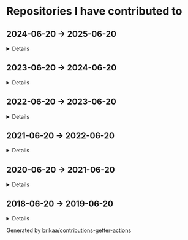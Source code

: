 # Repositories I have contributed to

## 2024-06-20 -> 2025-06-20

<details>

### ⭐ [engineer-man/piston](https://github.com/engineer-man/piston) - [11 commits](https://github.com/engineer-man/piston/commits?author=Brikaa&since=2024-06-20&until=2025-06-21) - JavaScript
A high performance general purpose code execution engine.

### [azzamsa/bilal](https://github.com/azzamsa/bilal) - [1 commit](https://github.com/azzamsa/bilal/commits?author=Brikaa&since=2024-06-20&until=2025-06-21) - Rust
A CLI salah time written in Rust

### [excalidraw-smart-presentation/excalidraw-smart-presentation.github.io](https://github.com/excalidraw-smart-presentation/excalidraw-smart-presentation.github.io) - [135 commits](https://github.com/excalidraw-smart-presentation/excalidraw-smart-presentation.github.io/commits?author=Brikaa&since=2024-06-20&until=2025-06-21) - TypeScript
Excalidraw fork that helps in making presentations with smart animations

### [envicutor/envicutor](https://github.com/envicutor/envicutor) - [41 commits](https://github.com/envicutor/envicutor/commits?author=Brikaa&since=2024-06-20&until=2025-06-21) - Rust
Source code for the Envicutor code execution system.

### [envicutor/documentation](https://github.com/envicutor/documentation) - [35 commits](https://github.com/envicutor/documentation/commits?author=Brikaa&since=2024-06-20&until=2025-06-21) - TeX
Envicutor code execution system documentation

### [envicutor/drafts](https://github.com/envicutor/drafts) - [13 commits](https://github.com/envicutor/drafts/commits?author=Brikaa&since=2024-06-20&until=2025-06-21) - Dockerfile
Issues and drafts for Envicutor

### [Brikaa/dotfiles](https://github.com/Brikaa/dotfiles) - [10 commits](https://github.com/Brikaa/dotfiles/commits?author=Brikaa&since=2024-06-20&until=2025-06-21) - Shell
My dotfiles

### [Brikaa/brikaa.github.io](https://github.com/Brikaa/brikaa.github.io) - [1 commit](https://github.com/Brikaa/brikaa.github.io/commits?author=Brikaa&since=2024-06-20&until=2025-06-21) - HTML
Omar Brikaa's personal website.

### [Brikaa/chrome-images-blur-extension](https://github.com/Brikaa/chrome-images-blur-extension) - [10 commits](https://github.com/Brikaa/chrome-images-blur-extension/commits?author=Brikaa&since=2024-06-20&until=2025-06-21) - JavaScript
A chrome extension that blurs all images.

### [envicutor/docs-builder](https://github.com/envicutor/docs-builder) - [4 commits](https://github.com/envicutor/docs-builder/commits?author=Brikaa&since=2024-06-20&until=2025-06-21) - Makefile
Utilities to build the docs

### [envicutor/assets](https://github.com/envicutor/assets) - [1 commit](https://github.com/envicutor/assets/commits?author=Brikaa&since=2024-06-20&until=2025-06-21) - no primary language
no description

</details>

## 2023-06-20 -> 2024-06-20

<details>

### ⭐ [antonkomarev/github-profile-views-counter](https://github.com/antonkomarev/github-profile-views-counter) - [2 commits](https://github.com/antonkomarev/github-profile-views-counter/commits?author=Brikaa&since=2023-06-20&until=2024-06-21) - PHP
It counts how many times your GitHub profile has been viewed. Free cloud micro-service.

### ⭐ [engineer-man/piston](https://github.com/engineer-man/piston) - [6 commits](https://github.com/engineer-man/piston/commits?author=Brikaa&since=2023-06-20&until=2024-06-21) - JavaScript
A high performance general purpose code execution engine.

### [envicutor/envicutor](https://github.com/envicutor/envicutor) - [70 commits](https://github.com/envicutor/envicutor/commits?author=Brikaa&since=2023-06-20&until=2024-06-21) - Rust
Source code for the Envicutor code execution system.

### [Brikaa/gpa-calculator](https://github.com/Brikaa/gpa-calculator) - [1 commit](https://github.com/Brikaa/gpa-calculator/commits?author=Brikaa&since=2023-06-20&until=2024-06-21) - JavaScript
Calculate your expected GPA on http://newecom.fci.cu.edu.eg/

### [envicutor/drafts](https://github.com/envicutor/drafts) - [120 commits](https://github.com/envicutor/drafts/commits?author=Brikaa&since=2023-06-20&until=2024-06-21) - Dockerfile
Issues and drafts for Envicutor

### [zeitwlamoon/zeitwlamoon.github.io](https://github.com/zeitwlamoon/zeitwlamoon.github.io) - [77 commits](https://github.com/zeitwlamoon/zeitwlamoon.github.io/commits?author=Brikaa&since=2023-06-20&until=2024-06-21) - HTML
Discover Egypt through the eyes of Zeit W Lamoon, the Dubai-based destination to a culinary taste sensation. Established in 2021, Zeit W Lamoon means ‘Oil and lemon,’ which form an authentic Egyptian mixture to spice up the “Fava Beans” dish, also known as “Foul Medammes,” the primary element of Egyptian street food.

### [Brikaa/dotfiles](https://github.com/Brikaa/dotfiles) - [36 commits](https://github.com/Brikaa/dotfiles/commits?author=Brikaa&since=2023-06-20&until=2024-06-21) - Shell
My dotfiles

### [Brikaa/piston-test-tools](https://github.com/Brikaa/piston-test-tools) - [5 commits](https://github.com/Brikaa/piston-test-tools/commits?author=Brikaa&since=2023-06-20&until=2024-06-21) - Python
no description

### [Brikaa/newecom-monitor](https://github.com/Brikaa/newecom-monitor) - [3 commits](https://github.com/Brikaa/newecom-monitor/commits?author=Brikaa&since=2023-06-20&until=2024-06-21) - Python
Monitor the registration status in http://newecom.fci-cu.edu.eg/

### [Brikaa/problem-solving](https://github.com/Brikaa/problem-solving) - [132 commits](https://github.com/Brikaa/problem-solving/commits?author=Brikaa&since=2023-06-20&until=2024-06-21) - C++
Problems solved in the problem solving course

### [Brikaa/contributions-getter-actions](https://github.com/Brikaa/contributions-getter-actions) - [108 commits](https://github.com/Brikaa/contributions-getter-actions/commits?author=Brikaa&since=2023-06-20&until=2024-06-21) - TypeScript
A highly configurable GitHub Action can be used to update your profile's README with the repositories you have committed in

### [Brikaa/distributed-systems-assignment-2](https://github.com/Brikaa/distributed-systems-assignment-2) - [93 commits](https://github.com/Brikaa/distributed-systems-assignment-2/commits?author=Brikaa&since=2023-06-20&until=2024-06-21) - Java
Usage of Java EE to implement an elearning system with a microservices architecture

### [Brikaa/tools-3-project](https://github.com/Brikaa/tools-3-project) - [87 commits](https://github.com/Brikaa/tools-3-project/commits?author=Brikaa&since=2023-06-20&until=2024-06-21) - Go
no description

### [Brikaa/security-assignment-2](https://github.com/Brikaa/security-assignment-2) - [68 commits](https://github.com/Brikaa/security-assignment-2/commits?author=Brikaa&since=2023-06-20&until=2024-06-21) - Java
Penetration testing, fixing vulnerabilities

### [Brikaa/distributed-systems-assignment-1](https://github.com/Brikaa/distributed-systems-assignment-1) - [45 commits](https://github.com/Brikaa/distributed-systems-assignment-1/commits?author=Brikaa&since=2023-06-20&until=2024-06-21) - Java
Socket programming to create a book borrowing application

### [Brikaa/web-engineering-project](https://github.com/Brikaa/web-engineering-project) - [41 commits](https://github.com/Brikaa/web-engineering-project/commits?author=Brikaa&since=2023-06-20&until=2024-06-21) - PHP
no description

### [Brikaa/security-assignment-1](https://github.com/Brikaa/security-assignment-1) - [29 commits](https://github.com/Brikaa/security-assignment-1/commits?author=Brikaa&since=2023-06-20&until=2024-06-21) - JavaScript
DES, RSA, penetration testing, security improvements to an open-source website

### [Brikaa/ml-assignment-3](https://github.com/Brikaa/ml-assignment-3) - [27 commits](https://github.com/Brikaa/ml-assignment-3/commits?author=Brikaa&since=2023-06-20&until=2024-06-21) - Python
SVM using scikit-learn, MLP and CNN using Keras

### [Brikaa/contributions-getter](https://github.com/Brikaa/contributions-getter) - [24 commits](https://github.com/Brikaa/contributions-getter/commits?author=Brikaa&since=2023-06-20&until=2024-06-21) - TypeScript
A JavaScript/TypeScript library that gets all of the repositories a user has contributed to since their account's creation

### [Brikaa/soft-computing-assignment-4](https://github.com/Brikaa/soft-computing-assignment-4) - [21 commits](https://github.com/Brikaa/soft-computing-assignment-4/commits?author=Brikaa&since=2023-06-20&until=2024-06-21) - Rust
A neural network with configurable number of layers and activation functions

### [Brikaa/soft-computing-assignment-3](https://github.com/Brikaa/soft-computing-assignment-3) - [21 commits](https://github.com/Brikaa/soft-computing-assignment-3/commits?author=Brikaa&since=2023-06-20&until=2024-06-21) - Rust
A fuzzy control system

### [Brikaa/theory-assignment-2](https://github.com/Brikaa/theory-assignment-2) - [20 commits](https://github.com/Brikaa/theory-assignment-2/commits?author=Brikaa&since=2023-06-20&until=2024-06-21) - Java
NFA, DFA

### [envicutor/docs-workflows](https://github.com/envicutor/docs-workflows) - [18 commits](https://github.com/envicutor/docs-workflows/commits?author=Brikaa&since=2023-06-20&until=2024-06-21) - no primary language
Common GitHub workflows that are used in building and deploying the docs

### [Brikaa/soft-computing-assignment-2](https://github.com/Brikaa/soft-computing-assignment-2) - [18 commits](https://github.com/Brikaa/soft-computing-assignment-2/commits?author=Brikaa&since=2023-06-20&until=2024-06-21) - Rust
Genetic algorithm for curve fitting

### [Brikaa/ml-assignment-1](https://github.com/Brikaa/ml-assignment-1) - [17 commits](https://github.com/Brikaa/ml-assignment-1/commits?author=Brikaa&since=2023-06-20&until=2024-06-21) - HTML
Linear regression using scikit-learn, logistic regression from scratch

### [envicutor/docs-builder](https://github.com/envicutor/docs-builder) - [16 commits](https://github.com/envicutor/docs-builder/commits?author=Brikaa&since=2023-06-20&until=2024-06-21) - Makefile
Utilities to build the docs

### [Brikaa/security-des-task](https://github.com/Brikaa/security-des-task) - [10 commits](https://github.com/Brikaa/security-des-task/commits?author=Brikaa&since=2023-06-20&until=2024-06-21) - Rust
no description

### [Brikaa/ml-assignment-2](https://github.com/Brikaa/ml-assignment-2) - [5 commits](https://github.com/Brikaa/ml-assignment-2/commits?author=Brikaa&since=2023-06-20&until=2024-06-21) - Python
Decision trees using scikit-learn, KNN from scratch

### [Brikaa/Brikaa](https://github.com/Brikaa/Brikaa) - [4 commits](https://github.com/Brikaa/Brikaa/commits?author=Brikaa&since=2023-06-20&until=2024-06-21) - no primary language
no description

### [Brikaa/web-engineering-presentation](https://github.com/Brikaa/web-engineering-presentation) - [4 commits](https://github.com/Brikaa/web-engineering-presentation/commits?author=Brikaa&since=2023-06-20&until=2024-06-21) - TypeScript
no description

### [Brikaa/cloud-task-3](https://github.com/Brikaa/cloud-task-3) - [2 commits](https://github.com/Brikaa/cloud-task-3/commits?author=Brikaa&since=2023-06-20&until=2024-06-21) - Shell
no description

### [Brikaa/theory-task-2](https://github.com/Brikaa/theory-task-2) - [1 commit](https://github.com/Brikaa/theory-task-2/commits?author=Brikaa&since=2023-06-20&until=2024-06-21) - no primary language
no description

### [cs-math/gpa-calc](https://github.com/cs-math/gpa-calc) - [1 commit](https://github.com/cs-math/gpa-calc/commits?author=Brikaa&since=2023-06-20&until=2024-06-21) - Python
Calculate your expected GPA on newecom.fci.cu.edu.eg

### [Brikaa/remote-presentation-control](https://github.com/Brikaa/remote-presentation-control) - [1 commit](https://github.com/Brikaa/remote-presentation-control/commits?author=Brikaa&since=2023-06-20&until=2024-06-21) - HTML
Simple tool to simulate left and right arrow keys remotely

### [Brikaa/security-rsa-task](https://github.com/Brikaa/security-rsa-task) - [1 commit](https://github.com/Brikaa/security-rsa-task/commits?author=Brikaa&since=2023-06-20&until=2024-06-21) - C++
no description

### [Brikaa/theory-task-1](https://github.com/Brikaa/theory-task-1) - [1 commit](https://github.com/Brikaa/theory-task-1/commits?author=Brikaa&since=2023-06-20&until=2024-06-21) - Java
no description

</details>

## 2022-06-20 -> 2023-06-20

<details>

### ⭐ [microsoft/vscode](https://github.com/microsoft/vscode) - [1 commit](https://github.com/microsoft/vscode/commits?author=Brikaa&since=2022-06-20&until=2023-06-21) - TypeScript
Visual Studio Code

### ⭐ [excalidraw/excalidraw](https://github.com/excalidraw/excalidraw) - [1 commit](https://github.com/excalidraw/excalidraw/commits?author=Brikaa&since=2022-06-20&until=2023-06-21) - TypeScript
Virtual whiteboard for sketching hand-drawn like diagrams

### ⭐ [engineer-man/piston](https://github.com/engineer-man/piston) - [5 commits](https://github.com/engineer-man/piston/commits?author=Brikaa&since=2022-06-20&until=2023-06-21) - JavaScript
A high performance general purpose code execution engine.

### [engineer-man/emkc](https://github.com/engineer-man/emkc) - [46 commits](https://github.com/engineer-man/emkc/commits?author=Brikaa&since=2022-06-20&until=2023-06-21) - JavaScript
Engineer Man Knowledge Center

### [excalidraw-smart-presentation/excalidraw-smart-presentation.github.io](https://github.com/excalidraw-smart-presentation/excalidraw-smart-presentation.github.io) - [1 commit](https://github.com/excalidraw-smart-presentation/excalidraw-smart-presentation.github.io/commits?author=Brikaa&since=2022-06-20&until=2023-06-21) - TypeScript
Excalidraw fork that helps in making presentations with smart animations

### [cs-math/cs-math.github.io](https://github.com/cs-math/cs-math.github.io) - [1 commit](https://github.com/cs-math/cs-math.github.io/commits?author=Brikaa&since=2022-06-20&until=2023-06-21) - JavaScript
Code for /dev/null team in Cairo University CS-Math Society

### [sda-assignment/sda-assignment](https://github.com/sda-assignment/sda-assignment) - [168 commits](https://github.com/sda-assignment/sda-assignment/commits?author=Brikaa&since=2022-06-20&until=2023-06-21) - Java
Usage of principles learnt in the Software Design and Architecture course to create an abstract e-payment system

### [Brikaa/dotfiles](https://github.com/Brikaa/dotfiles) - [48 commits](https://github.com/Brikaa/dotfiles/commits?author=Brikaa&since=2022-06-20&until=2023-06-21) - Shell
My dotfiles

### [Brikaa/os-semaphore-assignment](https://github.com/Brikaa/os-semaphore-assignment) - [43 commits](https://github.com/Brikaa/os-semaphore-assignment/commits?author=Brikaa&since=2022-06-20&until=2023-06-21) - Java
Producer-consumer problem

### [Ali-Esmat/SW-Tools-Project](https://github.com/Ali-Esmat/SW-Tools-Project) - [39 commits](https://github.com/Ali-Esmat/SW-Tools-Project/commits?author=Brikaa&since=2022-06-20&until=2023-06-21) - Java
no description

### [fci-ai-project/ai-project](https://github.com/fci-ai-project/ai-project) - [19 commits](https://github.com/fci-ai-project/ai-project/commits?author=Brikaa&since=2022-06-20&until=2023-06-21) - Prolog
Single-player Connect-N game using configurable Minimax and Alpha-Beta pruning algorithms

### [Brikaa/newecom-monitor](https://github.com/Brikaa/newecom-monitor) - [18 commits](https://github.com/Brikaa/newecom-monitor/commits?author=Brikaa&since=2022-06-20&until=2023-06-21) - Python
Monitor the registration status in http://newecom.fci-cu.edu.eg/

### [Brikaa/sw-tools-lab-task](https://github.com/Brikaa/sw-tools-lab-task) - [14 commits](https://github.com/Brikaa/sw-tools-lab-task/commits?author=Brikaa&since=2022-06-20&until=2023-06-21) - Java
Setting up JBoss EAP 7.1, example REST API

### [Brikaa/piston-test-tools](https://github.com/Brikaa/piston-test-tools) - [9 commits](https://github.com/Brikaa/piston-test-tools/commits?author=Brikaa&since=2022-06-20&until=2023-06-21) - Python
no description

### [Brikaa/faster-blackboard](https://github.com/Brikaa/faster-blackboard) - [9 commits](https://github.com/Brikaa/faster-blackboard/commits?author=Brikaa&since=2022-06-20&until=2023-06-21) - JavaScript
A chrome extension that skips the intermediate page that BlackBoard opens before showing a PDF

### [Brikaa/algo-assignment-3](https://github.com/Brikaa/algo-assignment-3) - [9 commits](https://github.com/Brikaa/algo-assignment-3/commits?author=Brikaa&since=2022-06-20&until=2023-06-21) - C++
Dynamic programming and greedy algorithms problems

### [Brikaa/ai-assignment-2](https://github.com/Brikaa/ai-assignment-2) - [50 commits](https://github.com/Brikaa/ai-assignment-2/commits?author=Brikaa&since=2022-06-20&until=2023-06-21) - Prolog
Usage of BFS or A* algorithm to solve a dominoes and bombs puzzle (AI Assignment)

### [Brikaa/testing-assignment-1](https://github.com/Brikaa/testing-assignment-1) - [34 commits](https://github.com/Brikaa/testing-assignment-1/commits?author=Brikaa&since=2022-06-20&until=2023-06-21) - HTML
JUnit, graph coverage

### [Brikaa/ai-assignment-1](https://github.com/Brikaa/ai-assignment-1) - [32 commits](https://github.com/Brikaa/ai-assignment-1/commits?author=Brikaa&since=2022-06-20&until=2023-06-21) - Prolog
Prolog basics

### [seam-project/seam-project](https://github.com/seam-project/seam-project) - [29 commits](https://github.com/seam-project/seam-project/commits?author=Brikaa&since=2022-06-20&until=2023-06-21) - no primary language
no description

### [Brikaa/cpl-js-research](https://github.com/Brikaa/cpl-js-research) - [22 commits](https://github.com/Brikaa/cpl-js-research/commits?author=Brikaa&since=2022-06-20&until=2023-06-21) - TeX
Evaluation of different JavaScript language design characteristics (Concepts of Programming Languages assignment)

### [fishing-calendar/fishing-calendar.github.io](https://github.com/fishing-calendar/fishing-calendar.github.io) - [10 commits](https://github.com/fishing-calendar/fishing-calendar.github.io/commits?author=Brikaa&since=2022-06-20&until=2023-06-21) - JavaScript
Shows the spring and neap tide days

### [Brikaa/testing-assignment-2](https://github.com/Brikaa/testing-assignment-2) - [10 commits](https://github.com/Brikaa/testing-assignment-2/commits?author=Brikaa&since=2022-06-20&until=2023-06-21) - RobotFramework
Usage of Robot Framework with Selenium to test the UI of a website (SW Testing assignment)

### [seam-project/unitime-docker](https://github.com/seam-project/unitime-docker) - [9 commits](https://github.com/seam-project/unitime-docker/commits?author=Brikaa&since=2022-06-20&until=2023-06-21) - Shell
no description

### [Brikaa/seam-quality-attributes](https://github.com/Brikaa/seam-quality-attributes) - [7 commits](https://github.com/Brikaa/seam-quality-attributes/commits?author=Brikaa&since=2022-06-20&until=2023-06-21) - TeX
A report about different quality attributes and metrics of measuring them (SW maintenance assignment)

### [Brikaa/cpl-js-generic-research](https://github.com/Brikaa/cpl-js-generic-research) - [7 commits](https://github.com/Brikaa/cpl-js-generic-research/commits?author=Brikaa&since=2022-06-20&until=2023-06-21) - C++
A report about generic programming in JavaScript (Concepts of Programming Languages assignment)

### [fci-ai-project/fci-ai-project.github.io](https://github.com/fci-ai-project/fci-ai-project.github.io) - [4 commits](https://github.com/fci-ai-project/fci-ai-project.github.io/commits?author=Brikaa&since=2022-06-20&until=2023-06-21) - TeX
no description

### [Brikaa/maintenance-models-assignment](https://github.com/Brikaa/maintenance-models-assignment) - [4 commits](https://github.com/Brikaa/maintenance-models-assignment/commits?author=Brikaa&since=2022-06-20&until=2023-06-21) - TeX
A report about why we study SW maintenance and the quick-fix maintenance model

### [seam-project/sonarqube-compose](https://github.com/seam-project/sonarqube-compose) - [1 commit](https://github.com/seam-project/sonarqube-compose/commits?author=Brikaa&since=2022-06-20&until=2023-06-21) - no primary language
no description

</details>

## 2021-06-20 -> 2022-06-20

<details>

### ⭐ [engineer-man/piston](https://github.com/engineer-man/piston) - [48 commits](https://github.com/engineer-man/piston/commits?author=Brikaa&since=2021-06-20&until=2022-06-21) - JavaScript
A high performance general purpose code execution engine.

### [microsoft/vscode-wiki](https://github.com/microsoft/vscode-wiki) - [2 commits](https://github.com/microsoft/vscode-wiki/commits?author=Brikaa&since=2021-06-20&until=2022-06-21) - no primary language
A repository to make changes to the vscode Wiki on GitHub

### [engineer-man/piston-bot](https://github.com/engineer-man/piston-bot) - [3 commits](https://github.com/engineer-man/piston-bot/commits?author=Brikaa&since=2021-06-20&until=2022-06-21) - Python
I Run Code bot on Discord

### [engineer-man/emkc](https://github.com/engineer-man/emkc) - [32 commits](https://github.com/engineer-man/emkc/commits?author=Brikaa&since=2021-06-20&until=2022-06-21) - JavaScript
Engineer Man Knowledge Center

### [cs-math/cs-math.github.io](https://github.com/cs-math/cs-math.github.io) - [135 commits](https://github.com/cs-math/cs-math.github.io/commits?author=Brikaa&since=2021-06-20&until=2022-06-21) - JavaScript
Code for /dev/null team in Cairo University CS-Math Society

### [Brikaa/gpa-calculator](https://github.com/Brikaa/gpa-calculator) - [7 commits](https://github.com/Brikaa/gpa-calculator/commits?author=Brikaa&since=2021-06-20&until=2022-06-21) - JavaScript
Calculate your expected GPA on http://newecom.fci.cu.edu.eg/

### [Brikaa/solid-geometry-tools](https://github.com/Brikaa/solid-geometry-tools) - [14 commits](https://github.com/Brikaa/solid-geometry-tools/commits?author=Brikaa&since=2021-06-20&until=2022-06-21) - JavaScript
Solid Geometry Tools

### [Brikaa/syntax-warriors](https://github.com/Brikaa/syntax-warriors) - [99 commits](https://github.com/Brikaa/syntax-warriors/commits?author=Brikaa&since=2021-06-20&until=2022-06-21) - JavaScript
no description

### [Brikaa/dotfiles](https://github.com/Brikaa/dotfiles) - [67 commits](https://github.com/Brikaa/dotfiles/commits?author=Brikaa&since=2021-06-20&until=2022-06-21) - Shell
My dotfiles

### [zeitwlamoon/zeitwlamoon.github.io](https://github.com/zeitwlamoon/zeitwlamoon.github.io) - [53 commits](https://github.com/zeitwlamoon/zeitwlamoon.github.io/commits?author=Brikaa&since=2021-06-20&until=2022-06-21) - HTML
Discover Egypt through the eyes of Zeit W Lamoon, the Dubai-based destination to a culinary taste sensation. Established in 2021, Zeit W Lamoon means ‘Oil and lemon,’ which form an authentic Egyptian mixture to spice up the “Fava Beans” dish, also known as “Foul Medammes,” the primary element of Egyptian street food.

### [Brikaa/gram-schmidt-calculator](https://github.com/Brikaa/gram-schmidt-calculator) - [5 commits](https://github.com/Brikaa/gram-schmidt-calculator/commits?author=Brikaa&since=2021-06-20&until=2022-06-21) - JavaScript
no description

### [Brikaa/piston-test-tools](https://github.com/Brikaa/piston-test-tools) - [4 commits](https://github.com/Brikaa/piston-test-tools/commits?author=Brikaa&since=2021-06-20&until=2022-06-21) - Python
no description

### [Brikaa/parking-system-procedural](https://github.com/Brikaa/parking-system-procedural) - [3 commits](https://github.com/Brikaa/parking-system-procedural/commits?author=Brikaa&since=2021-06-20&until=2022-06-21) - Python
no description

### [AbsoluteZero000/Typing_thingy](https://github.com/AbsoluteZero000/Typing_thingy) - [2 commits](https://github.com/AbsoluteZero000/Typing_thingy/commits?author=Brikaa&since=2021-06-20&until=2022-06-21) - JavaScript
typeracer clone thingy

### [Brikaa/brikaa.github.io](https://github.com/Brikaa/brikaa.github.io) - [2 commits](https://github.com/Brikaa/brikaa.github.io/commits?author=Brikaa&since=2021-06-20&until=2022-06-21) - HTML
Omar Brikaa's personal website.

### [technomuscles/technomuscles](https://github.com/technomuscles/technomuscles) - [9 commits](https://github.com/technomuscles/technomuscles/commits?author=Brikaa&since=2021-06-20&until=2022-06-21) - no primary language
TechnoMuscles repository (a repository to practice JIRA integration with projects) (Software Process and Quality Management course)

### [cs-math/gpa-calc](https://github.com/cs-math/gpa-calc) - [7 commits](https://github.com/cs-math/gpa-calc/commits?author=Brikaa&since=2021-06-20&until=2022-06-21) - Python
Calculate your expected GPA on newecom.fci.cu.edu.eg

</details>

## 2020-06-20 -> 2021-06-20

<details>

### ⭐ [PyGithub/PyGithub](https://github.com/PyGithub/PyGithub) - [2 commits](https://github.com/PyGithub/PyGithub/commits?author=Brikaa&since=2020-06-20&until=2021-06-21) - Python
Typed interactions with the GitHub API v3

### [engineer-man/emkc](https://github.com/engineer-man/emkc) - [48 commits](https://github.com/engineer-man/emkc/commits?author=Brikaa&since=2020-06-20&until=2021-06-21) - JavaScript
Engineer Man Knowledge Center

### [Open-Source-Project-Collaboration/board-game-playing-ai](https://github.com/Open-Source-Project-Collaboration/board-game-playing-ai) - [35 commits](https://github.com/Open-Source-Project-Collaboration/board-game-playing-ai/commits?author=Brikaa&since=2020-06-20&until=2021-06-21) - Python
Chess AI using Neural Network and Min/Max algorithm and tree pruning

### [projectunic0rn/pub-workspace](https://github.com/projectunic0rn/pub-workspace) - [2 commits](https://github.com/projectunic0rn/pub-workspace/commits?author=Brikaa&since=2020-06-20&until=2021-06-21) - Python
pub workspace apps

### [Open-Source-Project-Collaboration/osc-bot](https://github.com/Open-Source-Project-Collaboration/osc-bot) - [222 commits](https://github.com/Open-Source-Project-Collaboration/osc-bot/commits?author=Brikaa&since=2020-06-20&until=2021-06-21) - Python
A discord bot that automates the process of voting on and creating projects and GitHub teams.

### [Open-Source-Project-Collaboration/blockchain-distributed-streaming-api](https://github.com/Open-Source-Project-Collaboration/blockchain-distributed-streaming-api) - [1 commit](https://github.com/Open-Source-Project-Collaboration/blockchain-distributed-streaming-api/commits?author=Brikaa&since=2020-06-20&until=2021-06-21) - no primary language
no description

</details>

## 2018-06-20 -> 2019-06-20

<details>

### ⭐ [geekcomputers/Python](https://github.com/geekcomputers/Python) - [1 commit](https://github.com/geekcomputers/Python/commits?author=Brikaa&since=2018-06-20&until=2019-06-21) - Python
My Python Examples

</details>

Generated by [brikaa/contributions-getter-actions](https://github.com/brikaa/contributions-getter-actions)

